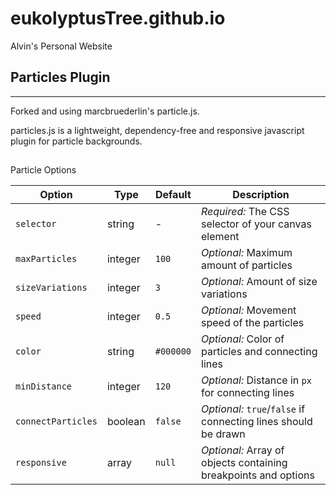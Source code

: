 # eukolyptusTree.github.io
Alvin's Personal Website 


## Particles Plugin 

-----------------------------
Forked and using marcbruederlin's particle.js.

particles.js is a lightweight, dependency-free and responsive javascript plugin for particle backgrounds.

##
Particle Options

Option | Type | Default | Description
------ | ------------- | ------------- | -----------
`selector` | string | - | *Required:* The CSS selector of your canvas element
`maxParticles` | integer | `100` | *Optional:* Maximum amount of particles
`sizeVariations` | integer | `3` | *Optional:* Amount of size variations
`speed` | integer | `0.5` | *Optional:* Movement speed of the particles
`color` | string | `#000000` | *Optional:* Color of particles and connecting lines
`minDistance` | integer | `120` | *Optional:* Distance in `px` for connecting lines
`connectParticles` | boolean | `false` | *Optional:* `true`/`false` if connecting lines should be drawn
`responsive` | array | `null` | *Optional:* Array of objects containing breakpoints and options
